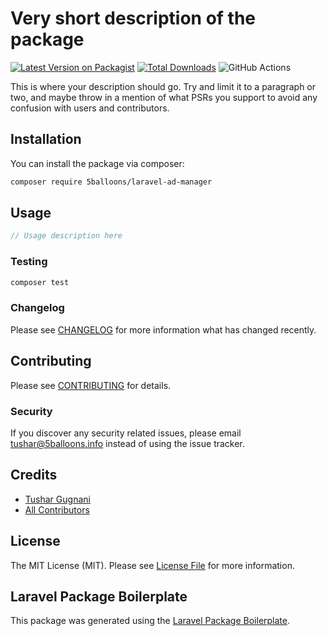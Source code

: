 # Very short description of the package

[![Latest Version on Packagist](https://img.shields.io/packagist/v/5balloons/laravel-ad-manager.svg?style=flat-square)](https://packagist.org/packages/5balloons/laravel-ad-manager)
[![Total Downloads](https://img.shields.io/packagist/dt/5balloons/laravel-ad-manager.svg?style=flat-square)](https://packagist.org/packages/5balloons/laravel-ad-manager)
![GitHub Actions](https://github.com/5balloons/laravel-ad-manager/actions/workflows/main.yml/badge.svg)

This is where your description should go. Try and limit it to a paragraph or two, and maybe throw in a mention of what PSRs you support to avoid any confusion with users and contributors.

## Installation

You can install the package via composer:

```bash
composer require 5balloons/laravel-ad-manager
```

## Usage

```php
// Usage description here
```

### Testing

```bash
composer test
```

### Changelog

Please see [CHANGELOG](CHANGELOG.md) for more information what has changed recently.

## Contributing

Please see [CONTRIBUTING](CONTRIBUTING.md) for details.

### Security

If you discover any security related issues, please email tushar@5balloons.info instead of using the issue tracker.

## Credits

-   [Tushar Gugnani](https://github.com/5balloons)
-   [All Contributors](../../contributors)

## License

The MIT License (MIT). Please see [License File](LICENSE.md) for more information.

## Laravel Package Boilerplate

This package was generated using the [Laravel Package Boilerplate](https://laravelpackageboilerplate.com).
